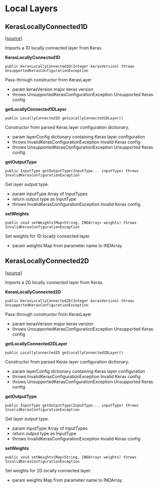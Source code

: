 # Local Layers

## KerasLocallyConnected1D

[\[source\]](https://github.com/eclipse/deeplearning4j/tree/master/deeplearning4j/deeplearning4j-modelimport/src/main/java/org/deeplearning4j/nn/modelimport/keras/layers/local/KerasLocallyConnected1D.java)

Imports a 1D locally connected layer from Keras.

**KerasLocallyConnected1D**

```text
public KerasLocallyConnected1D(Integer kerasVersion) throws UnsupportedKerasConfigurationException
```

Pass-through constructor from KerasLayer

* param kerasVersion major keras version
* throws UnsupportedKerasConfigurationException Unsupported Keras config

**getLocallyConnected1DLayer**

```text
public LocallyConnected1D getLocallyConnected1DLayer()
```

Constructor from parsed Keras layer configuration dictionary.

* param layerConfig dictionary containing Keras layer configuration
* throws InvalidKerasConfigurationException Invalid Keras config
* throws UnsupportedKerasConfigurationException Unsupported Keras config

**getOutputType**

```text
public InputType getOutputType(InputType... inputType) throws InvalidKerasConfigurationException
```

Get layer output type.

* param inputType Array of InputTypes
* return output type as InputType
* throws InvalidKerasConfigurationException Invalid Keras config

**setWeights**

```text
public void setWeights(Map<String, INDArray> weights) throws InvalidKerasConfigurationException
```

Set weights for 1D locally connected layer.

* param weights Map from parameter name to INDArray.

## KerasLocallyConnected2D

[\[source\]](https://github.com/eclipse/deeplearning4j/tree/master/deeplearning4j/deeplearning4j-modelimport/src/main/java/org/deeplearning4j/nn/modelimport/keras/layers/local/KerasLocallyConnected2D.java)

Imports a 2D locally connected layer from Keras.

**KerasLocallyConnected2D**

```text
public KerasLocallyConnected2D(Integer kerasVersion) throws UnsupportedKerasConfigurationException
```

Pass-through constructor from KerasLayer

* param kerasVersion major keras version
* throws UnsupportedKerasConfigurationException Unsupported Keras config

**getLocallyConnected2DLayer**

```text
public LocallyConnected2D getLocallyConnected2DLayer()
```

Constructor from parsed Keras layer configuration dictionary.

* param layerConfig dictionary containing Keras layer configuration
* throws InvalidKerasConfigurationException Invalid Keras config
* throws UnsupportedKerasConfigurationException Unsupported Keras config

**getOutputType**

```text
public InputType getOutputType(InputType... inputType) throws InvalidKerasConfigurationException
```

Get layer output type.

* param inputType Array of InputTypes
* return output type as InputType
* throws InvalidKerasConfigurationException Invalid Keras config

**setWeights**

```text
public void setWeights(Map<String, INDArray> weights) throws InvalidKerasConfigurationException
```

Set weights for 2D locally connected layer.

* param weights Map from parameter name to INDArray.

